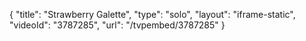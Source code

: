 {
    "title": "Strawberry Galette",
    "type": "solo",
    "layout": "iframe-static",
    "videoId": "3787285",
    "url": "\/tvpembed\/3787285"
}